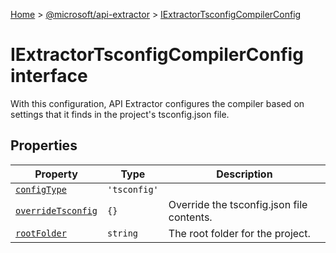[Home](./index) &gt; [@microsoft/api-extractor](./api-extractor.md) &gt; [IExtractorTsconfigCompilerConfig](./api-extractor.iextractortsconfigcompilerconfig.md)

# IExtractorTsconfigCompilerConfig interface

With this configuration, API Extractor configures the compiler based on settings that it finds in the project's tsconfig.json file.

## Properties

|  Property | Type | Description |
|  --- | --- | --- |
|  [`configType`](./api-extractor.iextractortsconfigcompilerconfig.configtype.md) | `'tsconfig'` |  |
|  [`overrideTsconfig`](./api-extractor.iextractortsconfigcompilerconfig.overridetsconfig.md) | `{}` | Override the tsconfig.json file contents. |
|  [`rootFolder`](./api-extractor.iextractortsconfigcompilerconfig.rootfolder.md) | `string` | The root folder for the project. |

